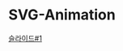 # SVG-Animation



[슬라이드#1](https://docs.google.com/presentation/d/1xcsCm1aEhDC7RB0P9nqgWKTAChcEdhFAjKypKsgMv8Y)